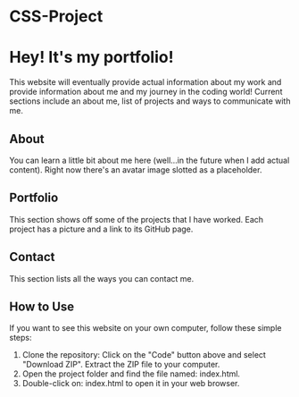 # CSS-Project

# Hey! It's my portfolio!
This website will eventually provide actual information about my work and provide information about me and my journey in the coding world! Current sections include an about me, list of projects and ways to communicate with me.

## About
You can learn a little bit about me here (well...in the future when I add actual content). Right now there's an avatar image slotted as a placeholder.

## Portfolio
This section shows off some of the projects that I have worked. Each project has a picture and a link to its GitHub page.

## Contact
This section lists all the ways you can contact me.

## How to Use
If you want to see this website on your own computer, follow these simple steps:
1. Clone the repository: Click on the "Code" button above and select "Download ZIP". Extract the ZIP file to your computer.
2. Open the project folder and find the file named: index.html.
3. Double-click on: index.html to open it in your web browser.

